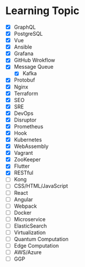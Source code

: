 # Learning Topic

- [x] GraphQL
- [x] PostgreSQL
- [x] Vue
- [x] Ansible
- [x] Grafana
- [x] GitHub Wrokflow
- [x] Message Queue
  - [x] Kafka
- [x] Protobuf
- [x] Nginx
- [x] Terraform
- [x] SEO
- [x] SRE
- [x] DevOps
- [x] Disruptor
- [x] Prometheus
- [x] Hook 
- [x] Kubernetes
- [x] WebAssembly
- [x] Vagrant
- [x] ZooKeeper
- [x] Flutter
- [x] RESTful
- [ ] Kong
- [ ] CSS/HTML/JavaScript
- [ ] React
- [ ] Angular
- [ ] Webpack
- [ ] Docker
- [ ] Microservice
- [ ] ElasticSearch
- [ ] Virtualization
- [ ] Quantum Computation
- [ ] Edge Computation
- [ ] AWS/Azure
- [ ] GGP
